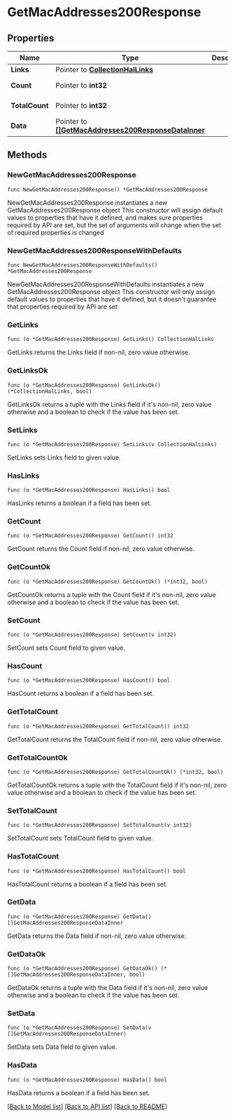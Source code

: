 # GetMacAddresses200Response

## Properties

Name | Type | Description | Notes
------------ | ------------- | ------------- | -------------
**Links** | Pointer to [**CollectionHalLinks**](CollectionHalLinks.md) |  | [optional] 
**Count** | Pointer to **int32** |  | [optional] [readonly] 
**TotalCount** | Pointer to **int32** |  | [optional] [readonly] 
**Data** | Pointer to [**[]GetMacAddresses200ResponseDataInner**](GetMacAddresses200ResponseDataInner.md) |  | [optional] [readonly] 

## Methods

### NewGetMacAddresses200Response

`func NewGetMacAddresses200Response() *GetMacAddresses200Response`

NewGetMacAddresses200Response instantiates a new GetMacAddresses200Response object
This constructor will assign default values to properties that have it defined,
and makes sure properties required by API are set, but the set of arguments
will change when the set of required properties is changed

### NewGetMacAddresses200ResponseWithDefaults

`func NewGetMacAddresses200ResponseWithDefaults() *GetMacAddresses200Response`

NewGetMacAddresses200ResponseWithDefaults instantiates a new GetMacAddresses200Response object
This constructor will only assign default values to properties that have it defined,
but it doesn't guarantee that properties required by API are set

### GetLinks

`func (o *GetMacAddresses200Response) GetLinks() CollectionHalLinks`

GetLinks returns the Links field if non-nil, zero value otherwise.

### GetLinksOk

`func (o *GetMacAddresses200Response) GetLinksOk() (*CollectionHalLinks, bool)`

GetLinksOk returns a tuple with the Links field if it's non-nil, zero value otherwise
and a boolean to check if the value has been set.

### SetLinks

`func (o *GetMacAddresses200Response) SetLinks(v CollectionHalLinks)`

SetLinks sets Links field to given value.

### HasLinks

`func (o *GetMacAddresses200Response) HasLinks() bool`

HasLinks returns a boolean if a field has been set.

### GetCount

`func (o *GetMacAddresses200Response) GetCount() int32`

GetCount returns the Count field if non-nil, zero value otherwise.

### GetCountOk

`func (o *GetMacAddresses200Response) GetCountOk() (*int32, bool)`

GetCountOk returns a tuple with the Count field if it's non-nil, zero value otherwise
and a boolean to check if the value has been set.

### SetCount

`func (o *GetMacAddresses200Response) SetCount(v int32)`

SetCount sets Count field to given value.

### HasCount

`func (o *GetMacAddresses200Response) HasCount() bool`

HasCount returns a boolean if a field has been set.

### GetTotalCount

`func (o *GetMacAddresses200Response) GetTotalCount() int32`

GetTotalCount returns the TotalCount field if non-nil, zero value otherwise.

### GetTotalCountOk

`func (o *GetMacAddresses200Response) GetTotalCountOk() (*int32, bool)`

GetTotalCountOk returns a tuple with the TotalCount field if it's non-nil, zero value otherwise
and a boolean to check if the value has been set.

### SetTotalCount

`func (o *GetMacAddresses200Response) SetTotalCount(v int32)`

SetTotalCount sets TotalCount field to given value.

### HasTotalCount

`func (o *GetMacAddresses200Response) HasTotalCount() bool`

HasTotalCount returns a boolean if a field has been set.

### GetData

`func (o *GetMacAddresses200Response) GetData() []GetMacAddresses200ResponseDataInner`

GetData returns the Data field if non-nil, zero value otherwise.

### GetDataOk

`func (o *GetMacAddresses200Response) GetDataOk() (*[]GetMacAddresses200ResponseDataInner, bool)`

GetDataOk returns a tuple with the Data field if it's non-nil, zero value otherwise
and a boolean to check if the value has been set.

### SetData

`func (o *GetMacAddresses200Response) SetData(v []GetMacAddresses200ResponseDataInner)`

SetData sets Data field to given value.

### HasData

`func (o *GetMacAddresses200Response) HasData() bool`

HasData returns a boolean if a field has been set.


[[Back to Model list]](../README.md#documentation-for-models) [[Back to API list]](../README.md#documentation-for-api-endpoints) [[Back to README]](../README.md)


